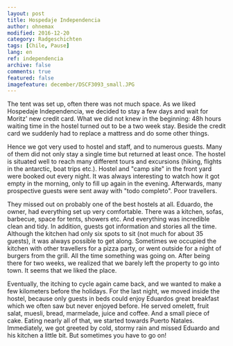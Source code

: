 ```yaml
---
layout: post
title: Hospedaje Independencia
author: ohnemax
modified: 2016-12-20
category: Radgeschichten
tags: [Chile, Pause]
lang: en
ref: independencia
archive: false
comments: true
featured: false
imagefeature: december/DSCF3093_small.JPG
---
```


The tent was set up, often there was not much space. As we liked Hospedaje Independencia, we decided to stay a few days and wait for Moritz' new credit card. What we did not knew in the beginning: 48h hours waiting time in the hostel turned out to be a two week stay. Beside the credit card we suddenly had to replace a mattress and do some other things.

Hence we got very used to hostel and staff, and to numerous guests. Many of them did not only stay a single time but returned at least once. The hostel is situated well to reach many different tours and excursions (hiking, flights in the antarctic, boat trips etc.). Hostel and "camp site" in the front yard were booked out every night. It was always interesting to watch how it got empty in the morning, only to fill up again in the evening. Afterwards, many prospective guests were sent away with "todo completo". Poor travellers.

They missed out on probably one of the best hostels at all. Eduardo, the owner, had everything set up very comfortable. There was a kitchen, sofas, barbecue, space for tents, showers etc. And everything was incredible clean and tidy. In addition, guests got information and stories all the time. Although the kitchen had only six spots to sit (not much for about 35 guests), it was always possible to get along. Sometimes we occupied the kitchen with other travellers for a pizza party, or went outside for a night of burgers from the grill. All the time something was going on. After being there for two weeks, we realized that we barely left the property to go into town. It seems that we liked the place.

Eventually, the itching to cycle again came back, and we wanted to make a few kilometers before the holidays. For the last night, we moved inside the hostel, because only guests in beds could enjoy Eduardos great breakfast which we often saw but never enjoyed before. He served omelett, fruit salat, muesli, bread, marmelade, juice and coffee. And a small piece of cake. Eating nearly all of that, we started towards Puerto Natales. Immediately, we got greeted by cold, stormy rain and missed Eduardo and his kitchen a little bit. But sometimes you have to go on!


